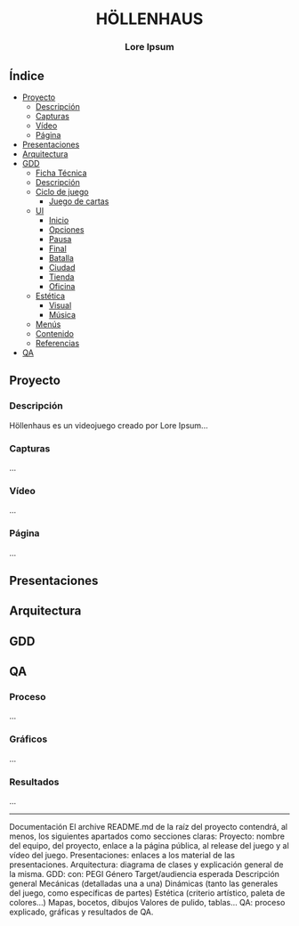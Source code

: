 <h1 align="center"><b>HÖLLENHAUS</b></h1>
<h3 align="center"><b>Lore Ipsum</b></h1>

## Índice
- [Proyecto](#Proyecto)
  - [Descripción](#descripcion)
  - [Capturas](#capturas)
  - [Vídeo](#video)
  - [Página](#pagina)
- [Presentaciones](#Presentaciones)
- [Arquitectura](#Arquitectura)
- [GDD](#GDD)
  - [Ficha Técnica](#FichaTecnica)
  - [Descripción](#Descripcion)
  - [Ciclo de juego](#CicloDeJuego)
    - [Juego de cartas](#JuegoDeCartas)
  - [UI](#UI)
    - [Inicio](#Inicio)
    - [Opciones](#Opciones)
    - [Pausa](#Pausa)
    - [Final](#Final)
    - [Batalla](#Batalla)
    - [Ciudad](#Ciudad)
    - [Tienda](#Tienda)
    - [Oficina](#Oficina)
  - [Estética](#Estetica)
    - [Visual](#Visual)
    - [Música](#Musica)
  - [Menús](#Menús)
  - [Contenido](#Contenido)
  - [Referencias](#Referencias)
- [QA](#QA)
  

## Proyecto
### Descripción
Höllenhaus es un videojuego creado por Lore Ipsum...
### Capturas
...
### Vídeo
...
### Página
...

## Presentaciones

## Arquitectura

## GDD


## QA
### Proceso
...
### Gráficos
...
### Resultados
...








__________

Documentación
El archive README.md de la raíz del proyecto contendrá, al menos, los siguientes apartados como secciones claras:
Proyecto: nombre del equipo, del proyecto, enlace a la página pública, al release del juego y al vídeo del juego.
Presentaciones: enlaces a los material de las presentaciones.
Arquitectura: diagrama de clases y explicación general de la misma.
GDD: con:
  PEGI
  Género
  Target/audiencia esperada
  Descripción general
  Mecánicas (detalladas una a una)
  Dinámicas (tanto las generales del juego, como específicas de partes)
  Estética (criterio artístico, paleta de colores…)
  Mapas, bocetos, dibujos
  Valores de pulido, tablas…
QA: proceso explicado, gráficas y resultados de QA.
